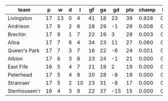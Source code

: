 |     team     | p  | w  | d | l  | gf | ga | gd  | pts | champ | top2  | top3  | top4  |  5-7  | bot4  | bot3  | bot2  |
|--------------|----|----|---|----|----|----|-----|-----|-------|-------|-------|-------|-------|-------|-------|-------|
| Livingston   | 17 | 13 | 0 |  4 | 41 | 18 |  23 |  39 | 0.928 | 0.993 | 0.999 | 1.000 | 0.000 | 0.000 | 0.000 | 0.000|
| Airdrieon    | 17 |  9 | 2 |  6 | 28 | 29 |  -1 |  29 | 0.008 | 0.179 | 0.503 | 0.720 | 0.247 | 0.078 | 0.033 | 0.010|
| Brechin      | 17 |  9 | 1 |  7 | 22 | 19 |   3 |  28 | 0.003 | 0.076 | 0.263 | 0.476 | 0.429 | 0.191 | 0.095 | 0.034|
| Alloa        | 17 |  7 | 6 |  4 | 34 | 23 |  11 |  27 | 0.060 | 0.678 | 0.876 | 0.950 | 0.049 | 0.006 | 0.002 | 0.000|
| Queen's Park | 17 |  7 | 3 |  7 | 16 | 22 |  -6 |  24 | 0.001 | 0.027 | 0.123 | 0.269 | 0.511 | 0.376 | 0.219 | 0.094|
| Albion       | 17 |  6 | 3 |  8 | 23 | 24 |  -1 |  21 | 0.000 | 0.018 | 0.093 | 0.215 | 0.508 | 0.451 | 0.277 | 0.130|
| East Fife    | 16 |  5 | 4 |  7 | 21 | 19 |   2 |  19 | 0.000 | 0.022 | 0.097 | 0.221 | 0.495 | 0.453 | 0.284 | 0.138|
| Peterhead    | 17 |  5 | 4 |  8 | 20 | 28 |  -8 |  19 | 0.000 | 0.005 | 0.033 | 0.102 | 0.425 | 0.655 | 0.474 | 0.261|
| Stranraer    | 17 |  5 | 2 | 10 | 23 | 31 |  -8 |  17 | 0.000 | 0.002 | 0.011 | 0.042 | 0.267 | 0.823 | 0.691 | 0.492|
| Stenhousem'r | 16 |  4 | 3 |  9 | 22 | 37 | -15 |  15 | 0.000 | 0.000 | 0.002 | 0.005 | 0.068 | 0.968 | 0.927 | 0.840|
